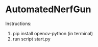 # AutomatedNerfGun
Instructions:

1. pip install opencv-python (in terminal)
2. run script start.py
